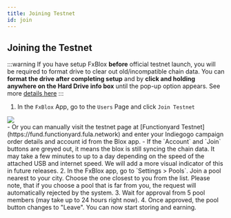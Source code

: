 ```yaml
---
title: Joining Testnet
id: join
---
```

## Joining the Testnet
:::warning 
If you have setup FxBlox **before** official testnet launch, you will be required to format drive to clear out old/incompatible chain data. You can **format the drive after completing setup** and by **click and holding anywhere on the Hard Drive info box** until the pop-up option appears. See more [details here](./fxblox-app.md/#format-drive)
:::

1. In the `FxBlox` App, go to the `Users` Page and click `Join Testnet`
<div class="text--center">
   <img src="/img/fxyard-network/join-testnet.png" style={{width: 500}}/>
</div>
  - Or you can manually visit the testnet page at [Functionyard Testnet](https://fund.functionyard.fula.network) and enter your Indiegogo campaign order details and account id from the Blox app.
  - If the `Account` and `Join` buttons are greyed out, it means the blox is still syncing the chain data. It may take a few minutes to up to a day depending on the speed of the attached USB and internet speed. We will add a more visual indicator of this in future releases.
2. In the FxBlox app, go to `Settings > Pools`. Join a pool nearest to your city. Choose the one closest to you from the list. Please note, that if you choose a pool that is far from you, the request will automatically rejected by the system. 
3. Wait for approval from 5 pool members (may take up to 24 hours right now).
4. Once approved, the pool button changes to "Leave". You can now start storing and earning.
